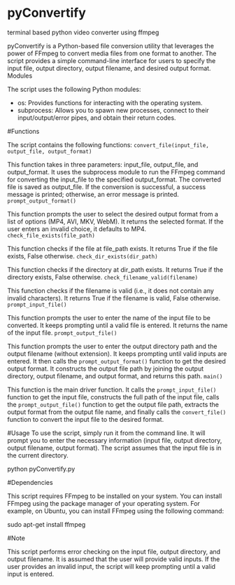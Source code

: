 # pyConvertify
terminal based python video converter using ffmpeg


pyConvertify is a Python-based file conversion utility that leverages the power of FFmpeg to convert media files from one format to another. The script provides a simple command-line interface for users to specify the input file, output directory, output filename, and desired output format.
Modules

The script uses the following Python modules:

- os: Provides functions for interacting with the operating system.
- subprocess: Allows you to spawn new processes, connect to their input/output/error pipes, and obtain their return codes.

#Functions

The script contains the following functions:
`convert_file(input_file, output_file, output_format)`

This function takes in three parameters: input_file, output_file, and output_format. It uses the subprocess module to run the FFmpeg command for converting the input_file to the specified output_format. The converted file is saved as output_file. If the conversion is successful, a success message is printed; otherwise, an error message is printed.
`prompt_output_format()`

This function prompts the user to select the desired output format from a list of options (MP4, AVI, MKV, WebM). It returns the selected format. If the user enters an invalid choice, it defaults to MP4.
`check_file_exists(file_path)`

This function checks if the file at file_path exists. It returns True if the file exists, False otherwise.
`check_dir_exists(dir_path)`

This function checks if the directory at dir_path exists. It returns True if the directory exists, False otherwise.
`check_filename_valid(filename)`

This function checks if the filename is valid (i.e., it does not contain any invalid characters). It returns True if the filename is valid, False otherwise.
`prompt_input_file()`

This function prompts the user to enter the name of the input file to be converted. It keeps prompting until a valid file is entered. It returns the name of the input file.
`prompt_output_file()`

This function prompts the user to enter the output directory path and the output filename (without extension). It keeps prompting until valid inputs are entered. It then calls the `prompt_output_format()` function to get the desired output format. It constructs the output file path by joining the output directory, output filename, and output format, and returns this path.
`main()`

This function is the main driver function. It calls the `prompt_input_file()` function to get the input file, constructs the full path of the input file, calls the `prompt_output_file()` function to get the output file path, extracts the output format from the output file name, and finally calls the `convert_file()` function to convert the input file to the desired format.


#Usage
To use the script, simply run it from the command line. It will prompt you to enter the necessary information (input file, output directory, output filename, output format). The script assumes that the input file is in the current directory.

  python pyConvertify.py

#Dependencies

This script requires FFmpeg to be installed on your system. You can install FFmpeg using the package manager of your operating system. For example, on Ubuntu, you can install FFmpeg using the following command:

  sudo apt-get install ffmpeg

#Note

This script performs error checking on the input file, output directory, and output filename. It is assumed that the user will provide valid inputs. If the user provides an invalid input, the script will keep prompting until a valid input is entered.
